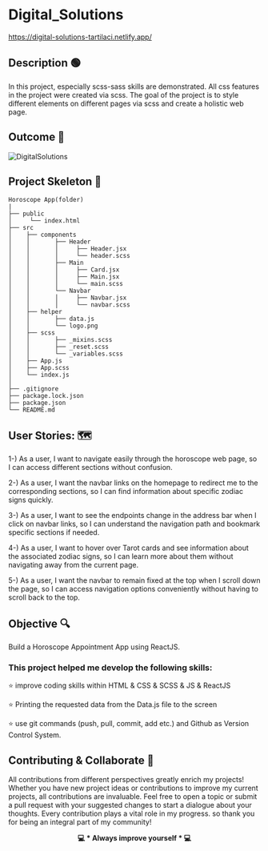 # Digital_Solutions

https://digital-solutions-tartilaci.netlify.app/

## Description 🟢

In this project, especially scss-sass skills are demonstrated. All css features in the project were created via scss. The goal of the project is to style different elements on different pages via scss and create a holistic web page.


## Outcome 🎥

![DigitalSolutions](https://github.com/KadirTarti/KadirTarti/assets/150926891/fd2dd912-a82e-4f91-952c-860d277b9f5b) 

## Project Skeleton  👷

````
Horoscope App(folder)
|
├── public
│     └── index.html
├── src
│    ├── components
│    │       ├── Header
│    │       │     ├── Header.jsx
│    │       │     └── header.scss
│    │       ├── Main
│    │       │     ├── Card.jsx
│    │       │     ├── Main.jsx
│    │       │     └── main.scss
│    │       └── Navbar
│    │       │     ├── Navbar.jsx
│    │       │     └── navbar.scss
│    ├── helper
│    │       ├── data.js
│    │       └── logo.png
│    ├── scss
│    │       ├── _mixins.scss
│    │       ├── _reset.scss
│    │       └── _variables.scss
│    ├── App.js
│    ├── App.scss
│    └── index.js
│
├── .gitignore
├── package.lock.json
├── package.json
└── README.md

````

## User Stories: 🗺️

1-) As a user, I want to navigate easily through the horoscope web page, so I can access different sections without confusion.

2-) As a user, I want the navbar links on the homepage to redirect me to the corresponding sections, so I can find information about specific zodiac signs quickly.

3-) As a user, I want to see the endpoints change in the address bar when I click on navbar links, so I can understand the navigation path and bookmark specific sections if needed.

4-) As a user, I want to hover over Tarot cards and see information about the associated zodiac signs, so I can learn more about them without navigating away from the current page.

5-) As a user, I want the navbar to remain fixed at the top when I scroll down the page, so I can access navigation options conveniently without having to scroll back to the top.

## Objective 🔍
Build a Horoscope Appointment App using ReactJS.

### This project helped me develop the following skills:

⭐ improve coding skills within HTML & CSS & SCSS & JS & ReactJS

⭐ Printing the requested data from the Data.js file to the screen

⭐ use git commands (push, pull, commit, add etc.) and Github as Version Control System.


## Contributing & Collaborate 💪

All contributions from different perspectives greatly enrich my projects! Whether you have new project ideas or contributions to improve my current projects, all contributions are invaluable. Feel free to open a topic or submit a pull request with your suggested changes to start a dialogue about your thoughts. Every contribution plays a vital role in my progress. so thank you for being an integral part of my community!


**<p align="center"> 💻 * Always improve yourself * 💻 </p>** 


